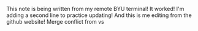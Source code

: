 This note is being written from my remote BYU terminal!
It worked! I'm adding a second line to practice updating!
And this is me editing from the github website!
Merge conflict from vs